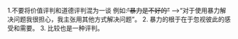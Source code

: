1.不要将价值评判和道德评判混为一谈
例如:~~“暴力是不好的”~~ -->“对于使用暴力解决问题我很担心，我主张用其他方式解决问题”。
2. 暴力的根于在于忽视彼此的感受和需要。
3. 比较也是一种评判。
